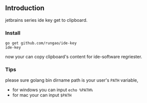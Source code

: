 ## Introduction 
jetbrains series ide key get to clipboard.

### Install
```
go get github.com/rungao/ide-key
ide-key
```
now your can copy clipboard's content for ide-software regriester.

### Tips
please sure golang bin dirname path is your user's `PATH` variable, 
 - for windows you can input `echo %PATH%`
 - for mac your can input `$PATH`
